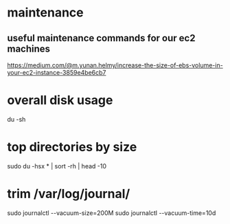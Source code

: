 # maintenance
## useful maintenance commands for our ec2 machines

https://medium.com/@m.yunan.helmy/increase-the-size-of-ebs-volume-in-your-ec2-instance-3859e4be6cb7

# overall disk usage
du -sh

# top directories by size
sudo du -hsx * | sort -rh | head -10

# trim /var/log/journal/
sudo journalctl --vacuum-size=200M
sudo journalctl --vacuum-time=10d
